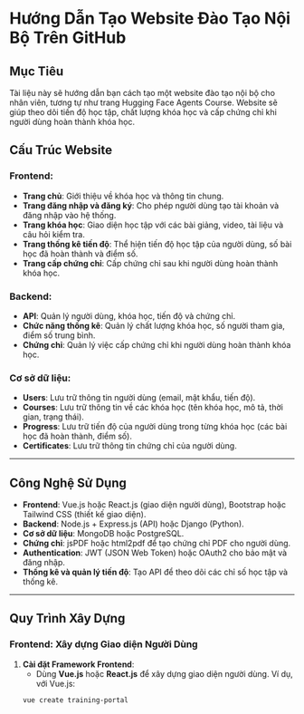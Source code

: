 # Hướng Dẫn Tạo Website Đào Tạo Nội Bộ Trên GitHub

## Mục Tiêu

Tài liệu này sẽ hướng dẫn bạn cách tạo một website đào tạo nội bộ cho nhân viên, tương tự như trang Hugging Face Agents Course. Website sẽ giúp theo dõi tiến độ học tập, chất lượng khóa học và cấp chứng chỉ khi người dùng hoàn thành khóa học.

## Cấu Trúc Website

### **Frontend**:
- **Trang chủ**: Giới thiệu về khóa học và thông tin chung.
- **Trang đăng nhập và đăng ký**: Cho phép người dùng tạo tài khoản và đăng nhập vào hệ thống.
- **Trang khóa học**: Giao diện học tập với các bài giảng, video, tài liệu và câu hỏi kiểm tra.
- **Trang thống kê tiến độ**: Thể hiện tiến độ học tập của người dùng, số bài học đã hoàn thành và điểm số.
- **Trang cấp chứng chỉ**: Cấp chứng chỉ sau khi người dùng hoàn thành khóa học.

### **Backend**:
- **API**: Quản lý người dùng, khóa học, tiến độ và chứng chỉ.
- **Chức năng thống kê**: Quản lý chất lượng khóa học, số người tham gia, điểm số trung bình.
- **Chứng chỉ**: Quản lý việc cấp chứng chỉ khi người dùng hoàn thành khóa học.

### **Cơ sở dữ liệu**:
- **Users**: Lưu trữ thông tin người dùng (email, mật khẩu, tiến độ).
- **Courses**: Lưu trữ thông tin về các khóa học (tên khóa học, mô tả, thời gian, trạng thái).
- **Progress**: Lưu trữ tiến độ của người dùng trong từng khóa học (các bài học đã hoàn thành, điểm số).
- **Certificates**: Lưu trữ thông tin chứng chỉ của người dùng.

---

## Công Nghệ Sử Dụng

- **Frontend**: Vue.js hoặc React.js (giao diện người dùng), Bootstrap hoặc Tailwind CSS (thiết kế giao diện).
- **Backend**: Node.js + Express.js (API) hoặc Django (Python).
- **Cơ sở dữ liệu**: MongoDB hoặc PostgreSQL.
- **Chứng chỉ**: jsPDF hoặc html2pdf để tạo chứng chỉ PDF cho người dùng.
- **Authentication**: JWT (JSON Web Token) hoặc OAuth2 cho bảo mật và đăng nhập.
- **Thống kê và quản lý tiến độ**: Tạo API để theo dõi các chỉ số học tập và thống kê.

---

## Quy Trình Xây Dựng

### **Frontend: Xây dựng Giao diện Người Dùng**

1. **Cài đặt Framework Frontend**:
   - Dùng **Vue.js** hoặc **React.js** để xây dựng giao diện người dùng. Ví dụ, với Vue.js:
   ```bash
   vue create training-portal
